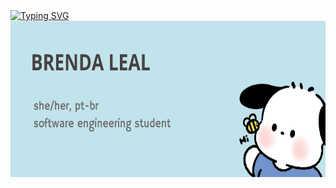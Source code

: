<div>
<a href="https://git.io/typing-svg"><img src="https://readme-typing-svg.herokuapp.com?font=Fira+Code&pause=1000&color=5ac1f1&width=435&lines=w+e+l+c+o+m+e+!!" alt="Typing SVG" /></a>
</div>

<img height="250em" src="https://github.com/endyyxs/endyyxs/blob/main/Brenda%20Leal.png" alt="Banner personalizado">
